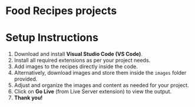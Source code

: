 # Food Recipes projects
<!DOCTYPE html>
<html lang="en">
<head>
  <meta charset="UTF-8">
  <title>Food recipe Project</title>
</head>
<body>
  <h1>Setup Instructions</h1>
  <ol>
    <li>Download and install <strong>Visual Studio Code (VS Code)</strong>.</li>
    <li>Install all required extensions as per your project needs.</li>
    <li>Add images to the recipes directly inside the code.</li>
    <li>Alternatively, download images and store them inside the <code>images</code> folder provided.</li>
    <li>Adjust and organize the images and content as needed for your project.</li>
    <li>Click on <strong>Go Live</strong> (from Live Server extension) to view the output.</li>
    <li><strong>Thank you!</strong></li>
  </ol>
</body>
</html>

